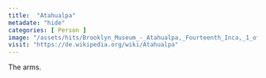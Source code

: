 ```yaml
---
title:  "Atahualpa"
metadate: "hide"
categories: [ Person ]
image: "/assets/hits/Brooklyn_Museum_-_Atahualpa,_Fourteenth_Inca,_1_of_14_Portraits_of_Inca_Kings_-_overall.jpg"
visit: "https://de.wikipedia.org/wiki/Atahualpa"
---
```

The arms.